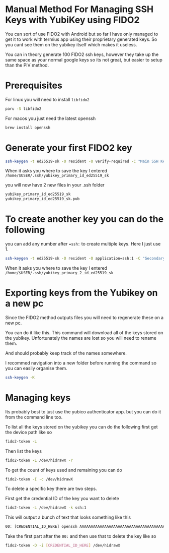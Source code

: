 # Manual Method For Managing SSH Keys with YubiKey using FIDO2

You can sort of use FIDO2 with Android but so far I have only managed to get it to work with termius app using their proprietary generated keys. So you cant see them on the yubikey itself which makes it useless.

You can in theory generate 100 FIDO2 ssh keys, however they take up the same space as your normal google keys so its not great, but easier to setup than the PIV method.

# Prerequisites

For linux you will need to install `libfido2`

```bash
paru -S libfido2
```

For macos you just need the latest openssh

```bash
brew install openssh
```

# Generate your first FIDO2 key

```bash
ssh-keygen -t ed25519-sk -O resident -O verify-required -C "Main SSH Key Primary"
```

When it asks you where to save the key I entered `/home/$USER/.ssh/yubikey_primary_id_ed25519_sk`

you will now have 2 new files in your .ssh folder

```bash
yubikey_primary_id_ed25519_sk
yubikey_primary_id_ed25519_sk.pub
```

# To create another key you can do the following

you can add any number after `=ssh:` to create multiple keys. Here I just use 1.

```bash
ssh-keygen -t ed25519-sk -O resident -O application=ssh:1 -C "Secondary SSH Key Primary"
```

When it asks you where to save the key I entered `/home/$USER/.ssh/yubikey_primary_2_id_ed25519_sk`

# Exporting keys from the Yubikey on a new pc

Since the FIDO2 method outputs files you will need to regenerate these on a new pc.

You can do it like this. This command will download all of the keys stored on the yubikey. Unfortunately the names are lost so you will need to rename them.

And should probably keep track of the names somewhere.

I recommed navigation into a new folder before running the command so you can easily organise them.

```bash
ssh-keygen -K
```

# Managing keys

Its probably best to just use the yubico authenticator app. but you can do it from the command line too.

To list all the keys stored on the yubikey you can do the following first get the device path like so

```bash
fido2-token -L 
```

Then list the keys

```bash
fido2-token -L /dev/hidrawX -r
```

To get the count of keys used and remaining you can do

```bash
fido2-token -I -c /dev/hidrawX
```


To delete a specific key there are two steps. 

First get the credential ID of the key you want to delete

```bash
fido2-token -L /dev/hidrawX -k ssh:1
```

This will output a bunch of text that looks something like this
```txt
00: [CREDENTIAL_ID_HERE] openssh AAAAAAAAAAAAAAAAAAAAAAAAAAAAAAAAAAAAAAAAAAA= eddsa uvopt+id
```

Take the first part after the `00:` and then use that to delete the key like so

```bash
fido2-token -D -i [CREDENTIAL_ID_HERE] /dev/hidrawX
```






